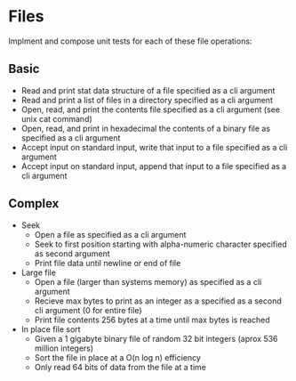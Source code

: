 # Files

Implment and compose unit tests for each of these file operations:

## Basic 

* Read and print stat data structure of a file specified as a cli argument
* Read and print a list of files in a directory specified as a cli argument
* Open, read, and print the contents file specified as a cli argument (see unix cat command)
* Open, read, and print in hexadecimal the contents of a binary file as specified as a cli argument
* Accept input on standard input, write that input to a file specified as a cli argument
* Accept input on standard input, append that input to a file specified as a cli argument

## Complex

* Seek 
  * Open a file as specified as a cli argument
  * Seek to first position starting with alpha-numeric character specified as second argument
  * Print file data until newline or end of file
* Large file
  * Open a file (larger than systems memory) as specified as a cli argument
  * Recieve max bytes to print as an integer as a specified as a second cli argument (0 for entire file)
  * Print file contents 256 bytes at a time until max bytes is reached
* In place file sort
  * Given a 1 gigabyte binary file of random 32 bit integers (aprox 536 million integers)
  * Sort the file in place at a O(n log n) efficiency 
  * Only read 64 bits of data from the file at a time



